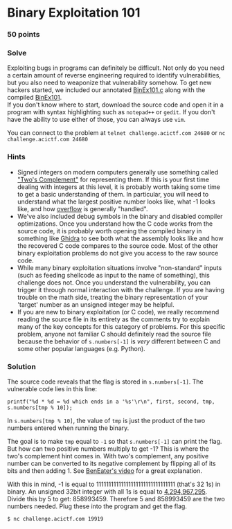 # Binary Exploitation 101

### 50 points

### Solve

Exploiting bugs in programs can definitely be difficult. Not only do you need a certain amount of reverse engineering required to identify vulnerabilities, but you also need to weaponize that vulnerability somehow. To get new hackers started, we included our annotated [BinEx101.c](./BinEx101.c) along with the compiled [BinEx101](./BinEx101).  
If you don't know where to start, download the source code and open it in a program with syntax highlighting such as `notepad++` or `gedit`. If you don't have the ability to use either of those, you can always use `vim`.  

You can connect to the problem at `telnet challenge.acictf.com 24680` or `nc challenge.acictf.com 24680`

### Hints

* Signed integers on modern computers generally use something called ["Two's Complement"](https://en.wikipedia.org/wiki/Two%27s_complement) for representing them. If this is your first time dealing with integers at this level, it is probably worth taking some time to get a basic understanding of them. In particular, you will need to understand what the largest positive number looks like, what -1 looks like, and how [overflow](https://en.wikipedia.org/wiki/Integer_overflow) is generally "handled".
* We've also included debug symbols in the binary and disabled compiler optimizations. Once you understand how the C code works from the source code, it is probably worth opening the compiled binary in something like [Ghidra](https://ghidra-sre.org/) to see both what the assembly looks like and how the recovered C code compares to the source code. Most of the other binary exploitation problems do not give you access to the raw source code.
* While many binary exploitation situations involve "non-standard" inputs (such as feeding shellcode as input to the name of something), this challenge does not. Once you understand the vulnerability, you can trigger it through normal interaction with the challenge. If you are having trouble on the math side, treating the binary representation of your 'target' number as an unsigned integer may be helpful.
* If you are new to binary exploitation (or C code), we really recommend reading the source file in its entirety as the comments try to explain many of the key concepts for this category of problems. For this specific problem, anyone not familiar C should definitely read the source file because the behavior of `s.numbers[-1]` is *very* different between C and some other popular languages (e.g. Python).

### Solution

The source code reveals that the flag is stored in `s.numbers[-1]`. The vulnerable code lies in this line:

`printf("%d * %d = %d which ends in a '%s'\r\n", first, second, tmp, s.numbers[tmp % 10]);`

In `s.numbers[tmp % 10]`, the value of `tmp` is just the product of the two numbers entered when running the binary.

The goal is to make `tmp` equal to `-1` so that `s.numbers[-1]` can print the flag. But how can two positive numbers multiply to get -1? This is where the two's complement hint comes in. With two's complement, any positive number can be converted to its negative complement by flipping all of its bits and then adding 1. See [BenEater's video](https://www.youtube.com/watch?v=4qH4unVtJkE) for a great explanation. 

With this in mind, -1 is equal to 11111111111111111111111111111111 (that's 32 1s) in binary. An unsigned 32bit integer with all 1s is equal to [4,294,967,295](https://en.wikipedia.org/wiki/4,294,967,295). Divide this by 5 to get: 858993459. Therefore 5 and 858993459 are the two numbers needed. Plug these into the program and get the flag.

`$ nc challenge.acictf.com 19919`